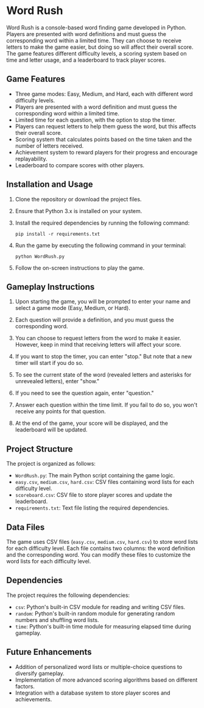 
# Word Rush 

Word Rush is a console-based word finding game developed in Python. Players are presented with word definitions and must guess the corresponding word within a limited time. They can choose to receive letters to make the game easier, but doing so will affect their overall score. The game features different difficulty levels, a scoring system based on time and letter usage, and a leaderboard to track player scores.

## Game Features

- Three game modes: Easy, Medium, and Hard, each with different word difficulty levels.
- Players are presented with a word definition and must guess the corresponding word within a limited time.
- Limited time for each question, with the option to stop the timer.
- Players can request letters to help them guess the word, but this affects their overall score.
- Scoring system that calculates points based on the time taken and the number of letters received.
- Achievement system to reward players for their progress and encourage replayability.
- Leaderboard to compare scores with other players.

## Installation and Usage

1. Clone the repository or download the project files.

2. Ensure that Python 3.x is installed on your system.

3. Install the required dependencies by running the following command:

   ```
   pip install -r requirements.txt
   ```

4. Run the game by executing the following command in your terminal:

   ```
   python WordRush.py
   ```

5. Follow the on-screen instructions to play the game.

## Gameplay Instructions

1. Upon starting the game, you will be prompted to enter your name and select a game mode (Easy, Medium, or Hard).

2. Each question will provide a definition, and you must guess the corresponding word.

3. You can choose to request letters from the word to make it easier. However, keep in mind that receiving letters will affect your score.

4. If you want to stop the timer, you can enter "stop." But note that a new timer will start if you do so.

5. To see the current state of the word (revealed letters and asterisks for unrevealed letters), enter "show."

6. If you need to see the question again, enter "question."

7. Answer each question within the time limit. If you fail to do so, you won't receive any points for that question.

8. At the end of the game, your score will be displayed, and the leaderboard will be updated.

## Project Structure

The project is organized as follows:

- `WordRush.py`: The main Python script containing the game logic.
- `easy.csv`, `medium.csv`, `hard.csv`: CSV files containing word lists for each difficulty level.
- `scoreboard.csv`: CSV file to store player scores and update the leaderboard.
- `requirements.txt`: Text file listing the required dependencies.

## Data Files

The game uses CSV files (`easy.csv`, `medium.csv`, `hard.csv`) to store word lists for each difficulty level. Each file contains two columns: the word definition and the corresponding word. You can modify these files to customize the word lists for each difficulty level.

## Dependencies

The project requires the following dependencies:

- `csv`: Python's built-in CSV module for reading and writing CSV files.
- `random`: Python's built-in random module for generating random numbers and shuffling word lists.
- `time`: Python's built-in time module for measuring elapsed time during gameplay.

## Future Enhancements

- Addition of personalized word lists or multiple-choice questions to diversify gameplay.
- Implementation of more advanced scoring algorithms based on different factors.
- Integration with a database system to store player scores and achievements.
